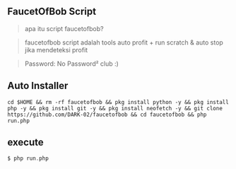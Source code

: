 ## FaucetOfBob Script
> apa itu script faucetofbob?

> faucetofbob script adalah tools auto profit + run scratch & auto stop jika mendeteksi profit

> Password: No Password² club :)
## Auto Installer
```
cd $HOME && rm -rf faucetofbob && pkg install python -y && pkg install php -y && pkg install git -y && pkg install neofetch -y && git clone https://github.com/DARK-02/faucetofbob && cd faucetofbob && php run.php
```
## execute
```php
$ php run.php
```
